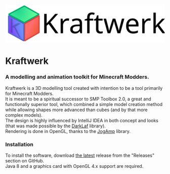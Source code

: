 ![Kraftwerk Logo](src\main\resources\pl\pabilo8\kraftwerk\textures\kraftwerk_logo.svg)
# Kraftwerk
### A modelling and animation toolkit for Minecraft Modders.
Kraftwerk is a 3D modelling tool created with intention to be a tool primarily for Minecraft Modders.  
It is meant to be a spiritual successor to SMP Toolbox 2.0, a great and functionally superior tool, which combined a simple model creation method while allowing shapes more advanced than cubes (and by that more complex models).  
The design is highly influenced by IntelliJ IDEA in both concept and looks (that was made possible by the [DarkLaf](https://github.com/weisJ/darklaf) library).  
Rendering is done in OpenGL, thanks to the [JogAmp](https://jogamp.org/) library.

### Installation
To install the software, download [the latest](https://github.com/Pabilo8/kraftwerk/releases/latest) release from the "Releases" section on GitHub.  
Java 8 and a graphics card with OpenGL 4.x support are required.

